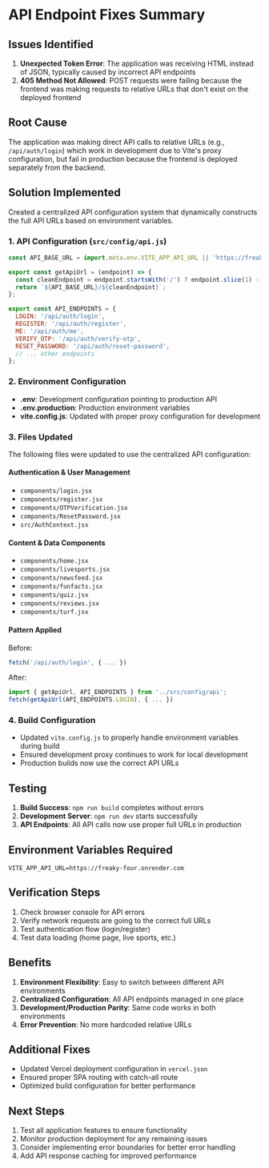 # API Endpoint Fixes Summary

## Issues Identified
1. **Unexpected Token Error**: The application was receiving HTML instead of JSON, typically caused by incorrect API endpoints
2. **405 Method Not Allowed**: POST requests were failing because the frontend was making requests to relative URLs that don't exist on the deployed frontend

## Root Cause
The application was making direct API calls to relative URLs (e.g., `/api/auth/login`) which work in development due to Vite's proxy configuration, but fail in production because the frontend is deployed separately from the backend.

## Solution Implemented
Created a centralized API configuration system that dynamically constructs the full API URLs based on environment variables.

### 1. API Configuration (`src/config/api.js`)
```javascript
const API_BASE_URL = import.meta.env.VITE_APP_API_URL || 'https://freaky-four.onrender.com';

export const getApiUrl = (endpoint) => {
  const cleanEndpoint = endpoint.startsWith('/') ? endpoint.slice(1) : endpoint;
  return `${API_BASE_URL}/${cleanEndpoint}`;
};

export const API_ENDPOINTS = {
  LOGIN: '/api/auth/login',
  REGISTER: '/api/auth/register',
  ME: '/api/auth/me',
  VERIFY_OTP: '/api/auth/verify-otp',
  RESET_PASSWORD: '/api/auth/reset-password',
  // ... other endpoints
};
```

### 2. Environment Configuration
- **.env**: Development configuration pointing to production API
- **.env.production**: Production environment variables
- **vite.config.js**: Updated with proper proxy configuration for development

### 3. Files Updated
The following files were updated to use the centralized API configuration:

#### Authentication & User Management
- `components/login.jsx`
- `components/register.jsx`
- `components/OTPVerification.jsx`
- `components/ResetPassword.jsx`
- `src/AuthContext.jsx`

#### Content & Data Components
- `components/home.jsx`
- `components/livesports.jsx`
- `components/newsfeed.jsx`
- `components/funfacts.jsx`
- `components/quiz.jsx`
- `components/reviews.jsx`
- `components/turf.jsx`

#### Pattern Applied
Before:
```javascript
fetch('/api/auth/login', { ... })
```

After:
```javascript
import { getApiUrl, API_ENDPOINTS } from '../src/config/api';
fetch(getApiUrl(API_ENDPOINTS.LOGIN), { ... })
```

### 4. Build Configuration
- Updated `vite.config.js` to properly handle environment variables during build
- Ensured development proxy continues to work for local development
- Production builds now use the correct API URLs

## Testing
1. **Build Success**: `npm run build` completes without errors
2. **Development Server**: `npm run dev` starts successfully
3. **API Endpoints**: All API calls now use proper full URLs in production

## Environment Variables Required
```env
VITE_APP_API_URL=https://freaky-four.onrender.com
```

## Verification Steps
1. Check browser console for API errors
2. Verify network requests are going to the correct full URLs
3. Test authentication flow (login/register)
4. Test data loading (home page, live sports, etc.)

## Benefits
1. **Environment Flexibility**: Easy to switch between different API environments
2. **Centralized Configuration**: All API endpoints managed in one place
3. **Development/Production Parity**: Same code works in both environments
4. **Error Prevention**: No more hardcoded relative URLs

## Additional Fixes
- Updated Vercel deployment configuration in `vercel.json`
- Ensured proper SPA routing with catch-all route
- Optimized build configuration for better performance

## Next Steps
1. Test all application features to ensure functionality
2. Monitor production deployment for any remaining issues
3. Consider implementing error boundaries for better error handling
4. Add API response caching for improved performance
